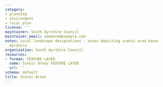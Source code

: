 ```yaml
---
category:
- planning
- environment
- local plan
license: ''
maintainer: South Ayrshire Council
maintainer_email: someone@example.com
notes: Local landscape designations - areas depicting scenic area boundaries for South
  Ayrshire
organization: South Ayrshire Council
resources:
- format: FEATURE LAYER
  name: Scenic Areas FEATURE LAYER
  url: ''
schema: default
title: Scenic Areas
---
```

